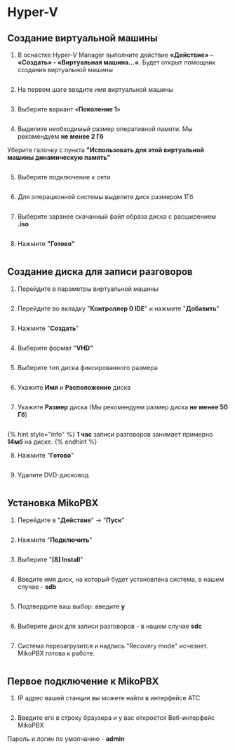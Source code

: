 # Hyper-V

## Создание виртуальной машины

1. В оснастке Hyper-V Manager выполните действие **«Действие» - «Создать» - «Виртуальная машина...«**. Будет открыт помощник создания виртуальной машины

<figure><img src="../../.gitbook/assets/1 (40).png" alt=""><figcaption></figcaption></figure>

2. На первом шаге введите имя виртуальной машины

<figure><img src="../../.gitbook/assets/2 (40).png" alt=""><figcaption></figcaption></figure>

3. Выберите вариант «**Поколение 1**»

<figure><img src="../../.gitbook/assets/3.png" alt=""><figcaption></figcaption></figure>

4. Выделите необходимый размер оперативной памяти. Мы рекомендуем **не менее 2 Гб**

Уберите галочку с пункта **"Использовать для этой виртуальной машины динамическую память"**

<figure><img src="../../.gitbook/assets/4 (5).png" alt=""><figcaption></figcaption></figure>

5. Выберите подключение к сети

<figure><img src="../../.gitbook/assets/5 (1).png" alt=""><figcaption></figcaption></figure>

6. Для операционной системы выделите диск размером 1Гб

<figure><img src="../../.gitbook/assets/6 (8).png" alt=""><figcaption></figcaption></figure>

7. Выберите заранее скачанный файл образа диска с расширением **.iso**

<figure><img src="../../.gitbook/assets/7 (14).png" alt=""><figcaption></figcaption></figure>

8. &#x20;Нажмите **"Готово"**

<figure><img src="../../.gitbook/assets/8 (16).png" alt=""><figcaption></figcaption></figure>

## Создание диска для записи разговоров

1. Перейдите в параметры виртуальной машины

<figure><img src="../../.gitbook/assets/9 (2).png" alt=""><figcaption></figcaption></figure>

2. Перейдите во вкладку "**Контроллер 0 IDE**" и нажмите "**Добавить**"

<figure><img src="../../.gitbook/assets/10 (7).png" alt=""><figcaption></figcaption></figure>

3. Нажмите "**Создать**"

<figure><img src="../../.gitbook/assets/11 (10).png" alt=""><figcaption></figcaption></figure>

4. Выберите формат "**VHD"**

<figure><img src="../../.gitbook/assets/12 (7).png" alt=""><figcaption></figcaption></figure>

5. Выберите тип диска фиксированного размера

<figure><img src="../../.gitbook/assets/13 (5).png" alt=""><figcaption></figcaption></figure>

6. Укажите **Имя** и **Расположение** диска

<figure><img src="../../.gitbook/assets/14 (7).png" alt=""><figcaption></figcaption></figure>

7. Укажите **Размер** диска (Мы рекомендуем размер диска **не менее 50 Гб**)

<figure><img src="../../.gitbook/assets/15 (6).png" alt=""><figcaption></figcaption></figure>

{% hint style="info" %}
**1 час** записи разговоров занимает примерно **14мб** на диске.
{% endhint %}

8. Нажмите "**Готово**"

<figure><img src="../../.gitbook/assets/16 (4).png" alt=""><figcaption></figcaption></figure>

9. Удалите DVD-дисковод

<figure><img src="../../.gitbook/assets/21 (4).png" alt=""><figcaption></figcaption></figure>

## Установка MikoPBX

1. Перейдите в "**Действие**" -> "**Пуск**"

<figure><img src="../../.gitbook/assets/18 (4).png" alt=""><figcaption></figcaption></figure>

2. Нажмите "**Подключить**"

<figure><img src="../../.gitbook/assets/19 (2).png" alt=""><figcaption></figcaption></figure>

3. Выберите "**\[8] Install**"

<figure><img src="../../.gitbook/assets/20.png" alt=""><figcaption></figcaption></figure>

4. Введите имя диск, на который будет установлена система, в нашем случае - **sdb**

<figure><img src="../../.gitbook/assets/22 (3).png" alt=""><figcaption></figcaption></figure>

5. Подтвердите ваш выбор: введите **y**

<figure><img src="../../.gitbook/assets/23 (1).png" alt=""><figcaption></figcaption></figure>

6. Выберите диск для записи разговоров - в нашем случае **sdc**

<figure><img src="../../.gitbook/assets/24.png" alt=""><figcaption></figcaption></figure>

7. Система перезагрузится и надпись "Recovery mode" исчезнет. MikoPBX готова к работе.

<figure><img src="../../.gitbook/assets/25 (2).png" alt=""><figcaption></figcaption></figure>

## Первое подключение к MikoPBX

1. IP адрес вашей станции вы можете найти в интерфейсе АТС

<figure><img src="../../.gitbook/assets/26.png" alt=""><figcaption></figcaption></figure>

2. Введите его в строку браузера и у вас откроется Веб-интерфейс MikoPBX

Пароль и логин по умолчанию - **admin**

<figure><img src="../../.gitbook/assets/27 (1).png" alt=""><figcaption></figcaption></figure>

